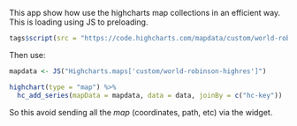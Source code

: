 This app show how use the highcharts map collections in an efficient way. This
is loading using JS to preloading.

```r
tags$script(src = "https://code.highcharts.com/mapdata/custom/world-robinson-highres.js")
```

Then use:

```r
mapdata <- JS("Highcharts.maps['custom/world-robinson-highres']")

highchart(type = "map") %>% 
  hc_add_series(mapData = mapdata, data = data, joinBy = c("hc-key"))
```

So this avoid sending all the _map_ (coordinates, path, etc) via the widget.